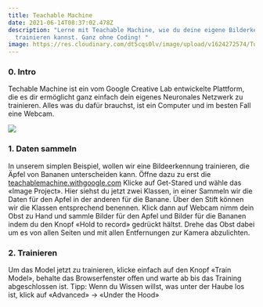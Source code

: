 ```yaml
---
title: Teachable Machine
date: 2021-06-14T08:37:02.478Z
description: "Lerne mit Teachable Machine, wie du deine eigene Bilderkennung
  trainieren kannst. Ganz ohne Coding! "
image: https://res.cloudinary.com/dt5cqs0lv/image/upload/v1624272574/Tutorials/header_Image_TM_cfkjd3.png
---
```

### **0. Intro**

Techable Machine ist ein vom Google Creative Lab entwickelte Plattform, die es dir ermöglicht ganz einfach dein eigenes Neuronales Netzwerk zu trainieren. Alles was du dafür brauchst, ist ein Computer und im besten Fall eine Webcam.

![](https://res.cloudinary.com/dt5cqs0lv/image/upload/v1623666894/Tutorials/tm_1_cjhlll.png)

### **1. Daten sammeln** 

In unserem simplen Beispiel, wollen wir eine Bildeerkennung trainieren, die Äpfel von Bananen unterscheiden kann. Öffne dazu zu erst die [teachablemachine.withgoogle.com](http://teachablemachine.withgoogle.com) Klicke auf Get-Stared und wähle das «Image Project». Hier siehst du jetzt zwei Klassen, in einer Sammeln wir die Daten für den Apfel in der anderen für die Banane. Über den Stift können wir die Klassen entsprechend benennen. Klick dann auf Webcam nimm dein Obst zu Hand und sammle Bilder für den Apfel und Bilder für die Bananen indem du den Knopf «Hold to record» gedrückt hältst. Drehe das Obst dabei um es von allen Seiten und mit allen Entfernungen zur Kamera abzulichten.



### **2. Trainieren**

Um das Model jetzt zu trainieren, klicke einfach auf den Knopf «Train Model», behalte das Browserfenster offen und warte ab bis das Training abgeschlossen ist. Tipp: Wenn du Wissen willst, was unter der Haube los ist, klick auf «Advanced» → «Under the Hood»